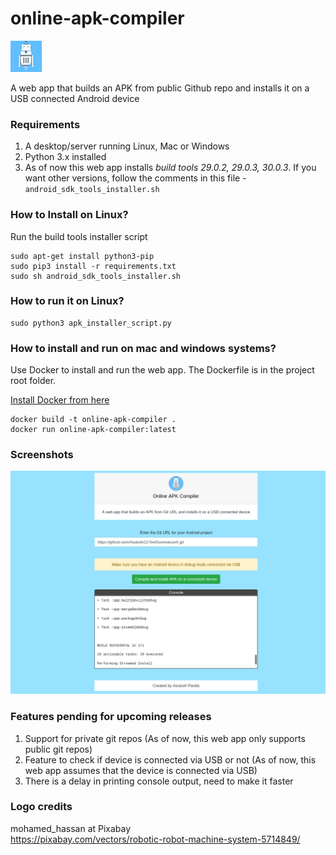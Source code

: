 # online-apk-compiler
<img src = "https://github.com/Asutosh11/online-apk-compiler/blob/main/static/android_image.png" height="50">

A web app that builds an APK from public Github repo and installs it on a USB connected Android device

### Requirements

1. A desktop/server running Linux, Mac or Windows
2. Python 3.x installed
3. As of now this web app installs <i>build tools 29.0.2, 29.0.3, 30.0.3</i>. 
   If you want other versions, follow the comments in this file - ```android_sdk_tools_installer.sh```


### How to Install on Linux?
Run the build tools installer script
```shell
sudo apt-get install python3-pip
sudo pip3 install -r requirements.txt
sudo sh android_sdk_tools_installer.sh
```
### How to run it on Linux?
```shell
sudo python3 apk_installer_script.py
```

### How to install and run on mac and windows systems?
Use Docker to install and run the web app. The Dockerfile is in the project root folder.

<a href = "https://docs.docker.com/engine/install/">Install Docker from here</a>

```shell
docker build -t online-apk-compiler .
docker run online-apk-compiler:latest
```


### Screenshots

<img src = "https://github.com/Asutosh11/online-apk-compiler/blob/main/screenshots/apk_installer.png">


### Features pending for upcoming releases
1. Support for private git repos (As of now, this web app only supports public git repos)
2. Feature to check if device is connected via USB or not (As of now, this web app assumes that the device is connected via USB)
3. There is a delay in printing console output, need to make it faster

### Logo credits 
mohamed_hassan at Pixabay <br>
https://pixabay.com/vectors/robotic-robot-machine-system-5714849/

